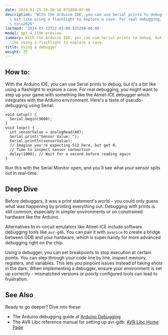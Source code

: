 ```yaml
---
date: 2024-01-25 20:50:18.871808-07:00
description: "With the Arduino IDE, you can use Serial prints to debug, but it's a\
  \ bit like using a flashlight to explore a cave. For real debugging, you might want\
  \ to\u2026"
lastmod: '2024-03-13T22:45:00.325268-06:00'
model: gpt-4-1106-preview
summary: With the Arduino IDE, you can use Serial prints to debug, but it's a bit
  like using a flashlight to explore a cave.
title: Using a debugger
weight: 35
---
```


## How to:
With the Arduino IDE, you can use Serial prints to debug, but it's a bit like using a flashlight to explore a cave. For real debugging, you might want to step up your game with something like the Atmel-ICE debugger which integrates with the Arduino environment. Here's a taste of pseudo-debugging using Serial:

```Arduino
void setup() {
  Serial.begin(9600);
}
void loop() {
  int sensorValue = analogRead(A0);
  Serial.print("Sensor Value: ");
  Serial.println(sensorValue);
  // Imagine you're expecting 512 here, but get 0.
  // Time to inspect sensor connection
  delay(1000); // Wait for a second before reading again
}
```
Run this with the Serial Monitor open, and you'll see what your sensor spits out in real-time.

## Deep Dive
Before debuggers, it was a print statement's world – you could only guess what was happening by printing everything out. Debugging with prints is still common, especially in simpler environments or on constrained hardware like the Arduino.

Alternatives to in-circuit emulators like Atmel-ICE include software debugging tools like `avr-gdb`. You can pair it with `avarice` to create a bridge between GDB and your hardware, which is super handy for more advanced debugging right on the chip.

Using a debugger, you can set breakpoints to stop execution at certain points. You can step through your code line by line, inspect memory, registers, and variables. This lets you pinpoint issues instead of taking shots in the dark. When implementing a debugger, ensure your environment is set up correctly - mismatched versions or poorly configured tools can lead to frustration.

## See Also
Ready to go deeper? Dive into these:
- The Arduino debugging guide at [Arduino Debugging](https://www.arduino.cc/en/Guide/Environment#toc7)
- The AVR Libc reference manual for setting up avr-gdb: [AVR Libc Home Page](http://www.nongnu.org/avr-libc/)

